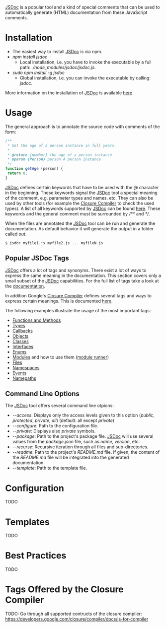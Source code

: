 [JSDoc](https://github.com/jsdoc3/jsdoc) is a popular tool and a kind of special comments that can be used to automatically generate (HTML) documentation from these JavaScript comments.

# Installation
 * The easiest way to install [JSDoc](https://github.com/jsdoc3/jsdoc) is via npm.
  * _npm install jsdoc_
    * Local installation, i.e. you have to invoke the executable by a full path: _./node&#95;modules/jsdoc/jsdoc.js_.
  * _sudo npm install -g jsdoc_
    * Global installation, i.e. you can invoke the executable by calling: _jsdoc_.

More information on the installation of [JSDoc](https://github.com/jsdoc3/jsdoc) is available [here](https://github.com/jsdoc3/jsdoc#installation-and-usage).

# Usage
The general approach is to annotate the source code with comments of the form:
```javascript
/**
 * Get the age of a person instance in full years.
 *
 * @return {number} the age of a person instance
 * @param {Person} person A person instance
 */
function getAge (person) {
 return 8;
}
```

[JSDoc](https://github.com/jsdoc3/jsdoc) defines certain keywords that have to be used with the _@_ character in the beginning. These keywords signal the [JSDoc](https://github.com/jsdoc3/jsdoc) tool a special meaning of the comment, e.g. parameter types and names. etc. They can also be used by other tools (for example the [Closure Compiler](../closure_tools/closure_compiler/README.md) to check the used types). A list of all keywords supported by [JSDoc](https://github.com/jsdoc3/jsdoc) can be found [here](http://usejsdoc.org/). These keywords and the general comment must be surrounded by _/**_ and _*/_.

When the files are annotated the [JSDoc](https://github.com/jsdoc3/jsdoc) tool can be run and generate the documentation. As default behavior it will generate the output in a folder called _out_.
```shell
$ jsdoc myfile1.js myfile2.js ... myfileN.js
```

## Popular JSDoc Tags
[JSDoc](https://github.com/jsdoc3/jsdoc) offers a lot of tags and synonyms. There exist a lot of ways to express the same meaning in the documentation. This section covers only a small subset of the [JSDoc](https://github.com/jsdoc3/jsdoc) capabilities. For the full list of tags take a look at the [documentation](http://usejsdoc.org/index.html).

In addition Google's [Closure Compiler](../closure_tools/closure_compiler/README.md) defines several tags and ways to express certain meanings. This is documented [here](https://developers.google.com/closure/compiler/docs/js-for-compiler).

The following examples illustrate the usage of the most important tags:
* [Functions and Methods](functions_and_methods.js)
* [Types](types.js)
* [Callbacks](callbacks.js)
* [Objects](objects.js)
* [Classes](classes.js)
* [Interfaces](interfaces.js)
* [Enums](enums.js)
* [Modules](module.js) and how to use them ([module runner](module_runner.js))
* [Files](files.js)
* [Namespaces](namespaces.js)
* [Events](events.js)
* [Namepaths](namepaths.js)

## Command Line Options
The [JSDoc](https://github.com/jsdoc3/jsdoc) tool offers several command line otpions:
* _--access_: Displays only the access levels given to this option (_public_, _protected_, _private_, _all_) (default: all except _private_)
* _--configure_: Path to the configuration file.
* _--private_: Displays also _private_ symbols.
* _--package_: Path to the project's package file. [JSDoc](https://github.com/jsdoc3/jsdoc) will use several values from the _package.json_ file, such as _name_, _version_, etc.
* _--recurse_: Recursive iteration through all files and sub-directories.
* _--readme_: Path to the project's _README.md_ file. If given, the content of the _README.md_ file will be integrated into the generated documentation.
* _--template_: Path to the template file.

# Configuration
TODO

# Templates
TODO

# Best Practices
TODO

# Tags Offered by the Closure Compiler
TODO: Go through all supported contructs of the closure compiler: https://developers.google.com/closure/compiler/docs/js-for-compiler
